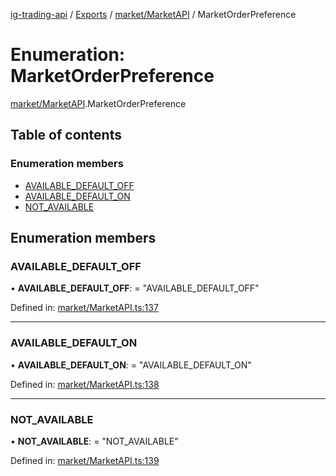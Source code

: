 [ig-trading-api](../README.md) / [Exports](../modules.md) / [market/MarketAPI](../modules/market_marketapi.md) / MarketOrderPreference

# Enumeration: MarketOrderPreference

[market/MarketAPI](../modules/market_marketapi.md).MarketOrderPreference

## Table of contents

### Enumeration members

- [AVAILABLE_DEFAULT_OFF](market_marketapi.marketorderpreference.md#available_default_off)
- [AVAILABLE_DEFAULT_ON](market_marketapi.marketorderpreference.md#available_default_on)
- [NOT_AVAILABLE](market_marketapi.marketorderpreference.md#not_available)

## Enumeration members

### AVAILABLE_DEFAULT_OFF

• **AVAILABLE_DEFAULT_OFF**: = "AVAILABLE_DEFAULT_OFF"

Defined in: [market/MarketAPI.ts:137](https://github.com/bennycode/ig-trading-api/blob/a8e1c4a/src/market/MarketAPI.ts#L137)

---

### AVAILABLE_DEFAULT_ON

• **AVAILABLE_DEFAULT_ON**: = "AVAILABLE_DEFAULT_ON"

Defined in: [market/MarketAPI.ts:138](https://github.com/bennycode/ig-trading-api/blob/a8e1c4a/src/market/MarketAPI.ts#L138)

---

### NOT_AVAILABLE

• **NOT_AVAILABLE**: = "NOT_AVAILABLE"

Defined in: [market/MarketAPI.ts:139](https://github.com/bennycode/ig-trading-api/blob/a8e1c4a/src/market/MarketAPI.ts#L139)
